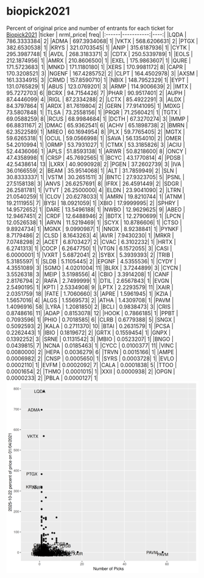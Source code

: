 # biopick2021
Percent of original price and number of entrants for each ticket for [Biopick2021](https://twitter.com/hashtag/Biopick2021)
|ticker |  nrml_price| freq|
|:------|-----------:|----:|
|LQDA   | 786.3333384|    2|
|ADMA   | 697.3934068|    1|
|VKTX   | 568.6206631|    2|
|PTGX   | 382.6530538|    1|
|KRYS   | 321.0703545|    1|
|ANIP   | 315.6187936|    1|
|CYTK   | 295.3987748|    1|
|AVDL   | 268.3183371|    3|
|CDTX   | 250.5339789|    1|
|EOLS   | 212.1874956|    1|
|AMRX   | 210.8606500|    1|
|EXEL   | 175.9863607|    1|
|QURE   | 171.5723683|    1|
|MNKD   | 171.1180180|    1|
|XERS   | 170.9981172|    8|
|CAPR   | 170.3208521|    3|
|NGENF  | 167.4285752|    2|
|CLPT   | 164.4502978|    3|
|AXSM   | 161.3334915|    3|
|CRMD   | 157.8590710|    1|
|NBIX   | 148.7952329|    1|
|EYPT   | 131.0765829|    1|
|ABUS   | 123.0769201|    3|
|ARMP   | 114.9006639|    2|
|IMTX   |  95.7272703|    6|
|BCRX   |  94.7154426|    7|
|PHAR   |  90.9517401|    2|
|AUPH   |  87.4446099|    4|
|RIGL   |  87.2334288|    2|
|LCTX   |  85.4922291|    3|
|ALDX   |  84.3797864|    1|
|ARDX   |  81.7619804|    2|
|GERN   |  77.9141095|    1|
|MDXG   |  73.5807848|    1|
|TLSA   |  73.2558156|    1|
|PRQR   |  71.2560421|    1|
|TGTX   |  69.0588259|    8|
|RCUS   |  68.9984684|    1|
|DCTH   |  67.3270274|    3|
|IMMP   |  66.8831167|    2|
|DMAC   |  65.9362541|    6|
|ACHV   |  65.1898738|    2|
|BMRN   |  62.3522589|    1|
|MREO   |  60.1694954|    8|
|PLX    |  59.7765405|    2|
|MGTX   |  59.6265318|    1|
|OCUL   |  59.0566998|    1|
|SAVA   |  56.1354010|    2|
|OMER   |  54.2010994|    1|
|ORMP   |  53.7931027|    1|
|CTMX   |  53.3185826|    3|
|ACIU   |  52.4436066|    1|
|APLS   |  51.8593138|    1|
|ARWR   |  50.8218600|    8|
|ONCY   |  47.4358998|    1|
|CRSP   |  45.7692565|    1|
|BCYC   |  43.1770814|    4|
|PDSB   |  42.5438614|   13|
|LXRX   |  40.9090928|    2|
|PGEN   |  37.2602739|    3|
|IVA    |  36.0166559|    2|
|BEAM   |  35.9514068|    1|
|ALT    |  31.7859949|    2|
|SLN    |  30.8333337|    1|
|VSTM   |  30.2651511|    3|
|BNTC   |  27.9323705|    5|
|PSNL   |  27.5158138|    3|
|ANVS   |  26.6257691|    8|
|IFRX   |  26.4591449|    2|
|SDGR   |  26.2581781|    1|
|VTVT   |  26.2500000|    4|
|ELDN   |  23.9041090|    2|
|LTRN   |  21.0540259|    1|
|CLOV   |  20.6278033|    1|
|AMRN   |  19.8210744|    1|
|ATNM   |  19.2111955|    7|
|BYSI   |  18.0921059|    1|
|XBIO   |  17.9999995|    2|
|SPHRY  |  14.9572652|    1|
|DARE   |  13.5496188|    1|
|NWBO   |  12.9629625|    9|
|ABEO   |  12.9467451|    2|
|CRDF   |  12.6488946|    2|
|BDTX   |  12.2790699|    1|
|LPCN   |  12.0526538|    1|
|ARVN   |  11.5219469|    1|
|SCYX   |  10.8786606|    1|
|CTSO   |   9.8924734|    1|
|MGNX   |   9.0990987|    1|
|NNOX   |   8.9238841|    1|
|PYNKF  |   8.7179486|    2|
|CLSD   |   8.1643263|    4|
|AVIR   |   7.9430230|    1|
|MRKR   |   7.0748298|    2|
|ACET   |   6.8703427|    2|
|CVAC   |   6.3102232|    1|
|HRTX   |   6.2741313|    1|
|COCP   |   6.2647750|    1|
|VTGN   |   6.1572055|    3|
|CASI   |   6.0000001|    1|
|VXRT   |   5.6872041|    2|
|SYBX   |   5.3939393|    2|
|TRIB   |   5.3185597|    1|
|SLDB   |   5.1105445|    2|
|EPGNF  |   4.5355536|    1|
|CYDY   |   4.3551089|    3|
|SGMO   |   4.0201004|   11|
|BLRX   |   3.7244899|    3|
|CYCN   |   3.5526318|    3|
|MEIP   |   3.5198556|    4|
|CBIO   |   3.3914208|    1|
|CANF   |   2.8176794|    2|
|RAFA   |   2.7499999|    1|
|DTIL   |   2.6567843|    1|
|EVGN   |   2.5490195|    1|
|KPTI   |   2.5334908|    9|
|LPTX   |   2.2293579|   11|
|XAIR   |   2.0351759|   18|
|FATE   |   1.7060660|    3|
|APRE   |   1.5961945|    1|
|KZIA   |   1.5657016|    4|
|ALGS   |   1.5569573|    2|
|ATHA   |   1.4309708|    1|
|PAVM   |   1.4096916|   58|
|LYRA   |   1.2081850|    2|
|BCLI   |   0.9838473|    3|
|CRIS   |   0.8748616|   11|
|ADAP   |   0.8153078|   12|
|HOOK   |   0.7866185|    1|
|PPBT   |   0.7093596|    1|
|PHIO   |   0.7018585|    6|
|CLRB   |   0.6779388|    5|
|SNGX   |   0.5092593|    2|
|KALA   |   0.2711370|   10|
|BTAI   |   0.2631579|    1|
|PCSA   |   0.2262443|    1|
|IBIO   |   0.1819672|    2|
|GRTX   |   0.1559454|    1|
|GNPX   |   0.1392252|    3|
|SRNE   |   0.1131542|    3|
|MBIO   |   0.0523207|    1|
|BNGO   |   0.0439815|    7|
|NCNA   |   0.0185463|    1|
|CYCC   |   0.0100377|   11|
|VINC   |   0.0080000|    2|
|HEPA   |   0.0036279|    6|
|TRVN   |   0.0015166|    1|
|AMPE   |   0.0006982|    2|
|CNSP   |   0.0005650|    1|
|SYRS   |   0.0003728|    1|
|EVLO   |   0.0002110|    1|
|EVFM   |   0.0002092|    7|
|CALA   |   0.0001838|    5|
|TTOO   |   0.0001654|    2|
|THMO   |   0.0001015|    1|
|XXII   |   0.0000938|    2|
|OPGN   |   0.0000233|    2|
|PBLA   |   0.0000127|    1|
![retvspicks](biopicks.png?raw=true)
